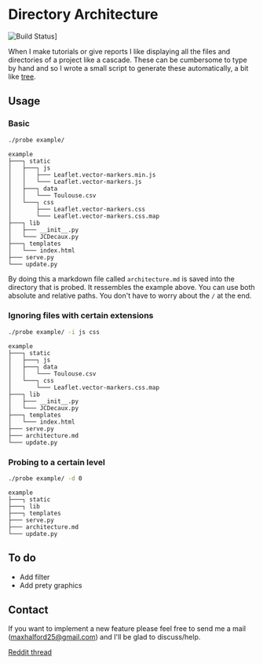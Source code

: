 # Directory Architecture

![Build Status](https://travis-ci.org/MaxHalford/Directory-Architecture.svg)]

When I make tutorials or give reports I like displaying all the files and directories of a project like a cascade. These can be cumbersome to type by hand and so I wrote a small script to generate these automatically, a bit like [tree](http://linux.die.net/man/1/tree).

## Usage

### Basic

```sh
./probe example/
```

    example
    ├───┐ static
    │   ├───┐ js
    │   │   ├─── Leaflet.vector-markers.min.js
    │   │   └─── Leaflet.vector-markers.js
    │   ├───┐ data
    │   │   └─── Toulouse.csv
    │   └───┐ css
    │       ├─── Leaflet.vector-markers.css
    │       └─── Leaflet.vector-markers.css.map
    ├───┐ lib
    │   ├─── __init__.py
    │   └─── JCDecaux.py
    ├───┐ templates
    │   └─── index.html
    ├─── serve.py
    └─── update.py

By doing this a markdown file called ``architecture.md`` is saved into the directory that is probed. It ressembles the example above. You can use both absolute and relative paths. You don't have to worry about the `/` at the end.

### Ignoring files with certain extensions

```sh
./probe example/ -i js css
```

    example
    ├───┐ static
    │   ├───┐ js
    │   ├───┐ data
    │   │   └─── Toulouse.csv
    │   └───┐ css
    │       └─── Leaflet.vector-markers.css.map
    ├───┐ lib
    │   ├─── __init__.py
    │   └─── JCDecaux.py
    ├───┐ templates
    │   └─── index.html
    ├─── serve.py
    ├─── architecture.md
    └─── update.py

### Probing to a certain level

```sh
./probe example/ -d 0
```
    example
    ├───┐ static
    ├───┐ lib
    ├───┐ templates
    ├─── serve.py
    ├─── architecture.md
    └─── update.py

## To do

- Add filter
- Add prety graphics

## Contact

If you want to implement a new feature please feel free to send me a mail (<maxhalford25@gmail.com>) and I'll be glad to discuss/help.

[Reddit thread](http://www.reddit.com/r/Python/comments/3b2gw1/probing_a_directory_to_extract_the_architecture/)

